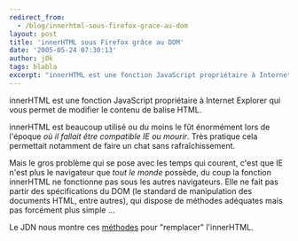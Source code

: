 ```yaml
---
redirect_from:
  - /blog/innerhtml-sous-firefox-grace-au-dom
layout: post
title: 'innerHTML sous Firefox grâce au DOM'
date: '2005-05-24 07:30:13'
author: j0k
tags: blabla
excerpt: "innerHTML est une fonction JavaScript propriétaire à Internet Explorer qui vous permet de modifier le contenu de balise HTML.     \ninnerHTML est beaucoup utilisé ou du moins le fût énormément lors de l'époque *où il fallait être compatible IE ou mourir*. Très pratique cela permettait notamment de faire un chat sans rafraîchissement.  \n  \nMais le      …"
---
```


innerHTML est une fonction JavaScript propriétaire à Internet Explorer qui vous permet de modifier le contenu de balise HTML.

innerHTML est beaucoup utilisé ou du moins le fût énormément lors de l'époque *où il fallait être compatible IE ou mourir*. Très pratique cela permettait notamment de faire un chat sans rafraîchissement.

Mais le gros problème qui se pose avec les temps qui courent, c'est que IE n'est plus le navigateur que _tout le monde_ possède, du coup la fonction innerHTML ne fonctionne pas sous les autres navigateurs.   Elle ne fait pas partir des spécifications du DOM (le standard de manipulation des documents HTML, entre autres), qui dispose de méthodes adéquates mais pas forcément plus simple ...

Le JDN nous montre ces [méthodes](http://developpeur.journaldunet.com/tutoriel/dht/050524-javascript-innerhtml-equivalent-dom-getelementbyid-replacedata.shtml) pour "remplacer" l'innerHTML.
